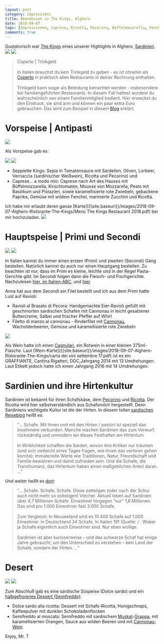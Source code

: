 ```yaml
---
layout: post
category: impressions
title: Abendessen in The Kings, Alghero
date: 2018-09-07
tags: [Impressionen, Caprese, Ricotta, Pecorino, Büffelmozarella, Fenchel, Ravioli, Dolce Sardo, Pecora, Schaf, Antipasti, Primi, Secondi, Coperto, Sardinien, Alghero, Restaurant]
comments: true
---
```


Gustatorisch war [The Kings](http://www.thekingsrestaurant.it) eines unserer Highlights in Alghero, [Sardinien](https://de.wikipedia.org/wiki/Sardinien).
<img class="image fit" src="{{site.baseurl}}/images/2018-09-07-Alghero-Ristorante-The-Kings/2-caprese-a-modo-mio.jpg">
<img class="image fit" src="{{site.baseurl}}/images/2018-09-07-Alghero-Ristorante-The-Kings/1-seppiette-kings-cuttlefish.jpg">

> Coperto | Trinkgeld<br><br>
> In Italien brauchst du kein Trinkgeld zu geben - es ist ohnehin als [Coperto](https://www.sueddeutsche.de/reise/knigge-fuer-urlaubslaender-wo-trinkgeld-eine-beleidigung-ist-1.1379135-4) in praktisch allen Restaurants in deiner Rechnung enthalten.
><br><br>
> Trinkgeld kann sogar als Beleidung betrachtet werden - insbesondere bei familiengeführten Restaurants. In diesem Fall hattest wurdest du wahrscheinlich von einem Familienmitglied bedient. Hier erweckst du den Eindruck, sie sind arm und können ein paar extra Euro gebrauchen. Das wird zum Beispiel in diesem [Blog](https://italychronicles.com/tipping-in-italy-basically-dont-bother/) erklärt.


# Vorspeise | Antipasti

<img class="image fit" src="{{site.baseurl}}/images/2018-09-07-Alghero-Ristorante-The-Kings/0-bread.jpg">

Als Vorspeise gab es:

<img class="image left" src="{{site.baseurl}}/images/2018-09-07-Alghero-Ristorante-The-Kings/1-seppiette-kings-cuttlefish.jpg">
<img class="image right" src="{{site.baseurl}}/images/2018-09-07-Alghero-Ristorante-The-Kings/2-caprese-a-modo-mio.jpg">

- Seppiette Kings: Sepia in Tomatensauce mit Sardellen, Oliven, Lorbeer, Vernaccia (sardinischer Weißwein), Ricotta und Pecorino) und
- Caprese... a modo mio: Caprese nach Art des Hauses mit Büffelmozzarella, Kirschtomaten, Mousse von Mozzarella, Pesto mit Basilikum und Pistazien, sowie karamellisierte rote Zwiebeln, gebackene Paprika, Gemüse mit wildem Fenchel, marinierte Zucchini und Ricotta.

Ich habe mir erlaubt deren ganze [Karte]({{site.baseurl}}/images/2018-09-07-Alghero-Ristorante-The-Kings/Menù The Kings Restaurant 2018.pdf) bei mir hochzuladen.
<img class="image fit" src="{{site.baseurl}}/images/2018-09-07-Alghero-Ristorante-The-Kings/1-menu-antipasti-seppiette-kings-caprese-a-modo-mio.png">

# Hauptspeise | Primi und Secondi

<img class="image fit" src="{{site.baseurl}}/images/2018-09-07-Alghero-Ristorante-The-Kings/3-filetto-di-manzo.jpg">
<img class="image fit" src="{{site.baseurl}}/images/2018-09-07-Alghero-Ristorante-The-Kings/4-ravioli.jpg">

In Italien kannst du immer einen ersten (Primi) und zweiten (Secondi) Gang bestellen. Natürlich kannst du auch nur einen Hauptgang bestellen. Zu beachten ist nur, dass im Primi es kleine, leichte und in der Regel Pasta-Gerichte gibt. Im Secondi folgen dann die Fleisch- und Fischgerichte. Nachzulesen [hier, im Italien-ABC,](https://www.italien-abc.de/essen-in-italien.php) und [hier](http://www.reise-nach-italien.de/italienische-restaurants.html).

Anna hat aus dem Secondi ein Filet bestellt und ich aus dem Primi hatte Lust auf Ravioli:

- Ravioli al Brasato di Pecora: Handgemachte Eier-Ravioli gefüllt mit geschmorten sardischen Schafen mit Cannonau in leicht gesalzener Buttercreme, Salbei und frischer Pfeffer auf Whirl
- Filetto di manzo al cannonau - Rinderfilet mit [Cannonau](https://de.wikipedia.org/wiki/Cannonau_di_Sardegna), Wacholderbeeren, Gemüse und karamellisierte rote Zwiebeln

<img class="image fit" src="{{site.baseurl}}/images/2018-09-07-Alghero-Ristorante-The-Kings/5-cagnulari-white-wine.jpg">

Als Wein hatte ich einen [Cagnulari](https://de.wikipedia.org/wiki/Graciano), ein Rotwein in einer kleinen 375ml-Flasche. Laut [Wein-Karte]({{site.baseurl}}/images/2018-09-07-Alghero-Ristorante-The-Kings/carta dei vini settembre 17.pdf) ist es ein GRAFFIANTE, Cantina Rigatteri, DOC,Jahrgang 2014 mit 13 Umdrehungen. Laut Etikett jedoch hatte ich einen Jahrgang 2016 mit 14 Umdrehungen.

# Sardinien und ihre Hirtenkultur

Sardinien ist bekannt für ihren Schafskäse, dem [Pecorino](https://de.wikipedia.org/wiki/Pecorino_(Käse)) und [Ricotta](https://de.wikipedia.org/wiki/Ricotta). Der Ricotta wird hier selbstverständlich aus Schafsmilch hergestellt. Denn Sardiniens wichtigste Kultur ist die der Hirten. In diesem tollen [sardischen Reiseblog](https://pecora-nera.eu/schafe/) heißt es:
> "... Schafe. Mit ihnen und mit den Hirten / pastori ist speziell das Inselinnere verbunden. Manche machen Sardinien das zum Vorwurf, rückständig und unmodern sei dieses Festhalten am Hirtentum.
><br><br>
> In Wirklichkeit schaffen die Sarden, wovon ihre Kritiker nur träumen (und sich vielleicht eines Tages fragen, wie ihnen das verloren gehen konnte): immaterielle Werte wie Traditionen, Natur, Freundschaft und Familie bewahren und damit zufrieden sein. Und die Schafe, die Transhumanz, das Hirtentum haben einen maßgeblichen Anteil daran. ..."

Und weiter heißt es [dort](https://pecora-nera.eu/schafe-auf-sardinien/):
> "... Schafe. Schafe. Schafe. Diese zotteligen (oder nach der Schur auch nicht mehr so zotteligen) Viecher. Aktuell leben auf Sardinien über 4,7 Millionen Schafe. Einwohner hingegen “nur” 1,6 Millionen. Das sind pro 1.000 Einwohner fast 3.000 Schafe.
><br><br>
> Zum Vergleich: In Neuseeland sind es 10.400 Schafe auf 1.000 Einwohner. In Deutschland 34 Schafe. In Italien 191 (Quelle: [](welt-in-zahlen.de) / [](ara.sardegna.it). Wobei ja Schafe eigentlich auch Einwohner sind. Nur eben wollige.<br><br>
> Sardinien ist aber kurioserweise – und das schwarze Schaf hat einige Jahre gebraucht, um den Unterschied zu verstehen – kein Land der Schafe, sondern der Hirten. ..."

# Desert
<img class="image fit" src="{{site.baseurl}}/images/2018-09-07-Alghero-Ristorante-The-Kings/6-dolce-sardo.jpg">
<img class="image fit" src="{{site.baseurl}}/images/2018-09-07-Alghero-Ristorante-The-Kings/7-semifreddo-al-moscato.jpg">

Zum Abschluß gab es eine sardische Süspeise (Dolce sardo) und ein [halbgefrorenes Dessert (Semifreddo)](https://de.wikipedia.org/wiki/Halbgefrorenes):
- Dolce sardo alla ricotta: Dessert mit Schafs-Ricotta, Honigschnaps, Kaffeepulver mit dunklen Schokoladenflocken
- Semifreddo al moscato: Semifreddo mit sardischem [Muskat](https://de.wikipedia.org/wiki/Muskateller)-[Grappa](https://de.wikipedia.org/wiki/Grappa), mit karamellisierten Orangen, Sauce aus wilden Beeren und mit [Cannonau-Wein](https://de.wikipedia.org/wiki/Cannonau_di_Sardegna).

Enjoy, Mr. T